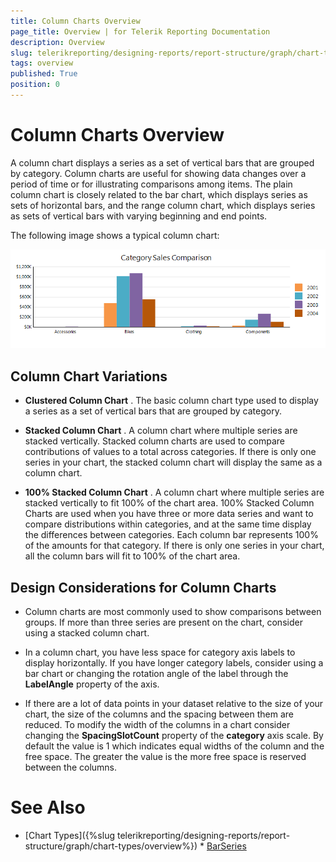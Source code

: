 ```yaml
---
title: Column Charts Overview
page_title: Overview | for Telerik Reporting Documentation
description: Overview
slug: telerikreporting/designing-reports/report-structure/graph/chart-types/column-charts/overview
tags: overview
published: True
position: 0
---
```


# Column Charts Overview



A column chart displays a series as a set of vertical bars that are grouped by category. Column charts are useful for         showing data changes over a period of time or for illustrating comparisons among items. The plain column chart is closely related         to the bar chart, which displays series as sets of horizontal bars, and the range column chart, which displays series as sets of         vertical bars with varying beginning and end points.       

The following image shows a typical column chart:  

  ![Column Chart\Column Chart](images/Graph/ColumnChart.png)

## Column Chart Variations

* __Clustered Column Chart__ . The basic column chart type used to display a series as a set of vertical bars that are grouped by category.             

* __Stacked Column Chart__ . A column chart where multiple series are stacked vertically.               Stacked column charts are used to compare contributions of values to a total across categories. If there is only               one series in your chart, the stacked column chart will display the same as a column chart.             

* __100% Stacked Column Chart__ . A column chart where multiple series are stacked vertically               to fit 100% of the chart area. 100% Stacked Column Charts are used when you have three or more data series and want               to compare distributions within categories, and at the same time display the differences between categories. Each column               bar represents 100% of the amounts for that category. If there is only one series in your chart, all the column bars will               fit to 100% of the chart area.             

## Design Considerations for Column Charts

* Column charts are most commonly used to show comparisons between groups. If more than three series are               present on the chart, consider using a stacked column chart.             

* In a column chart, you have less space for category axis labels to display horizontally. If you have longer               category labels, consider using a bar chart or changing the rotation angle of the label through the               __LabelAngle__  property of the axis.             

* If there are a lot of data points in your dataset relative to the size of your chart, the size of the columns               and the spacing between them are reduced. To modify the width of the columns in a chart consider changing the               __SpacingSlotCount__  property of the __category__  axis scale. By default the               value is 1 which indicates equal widths of the column and the free space. The greater the value is the more free space               is reserved between the columns.             

# See Also

 * [Chart Types]({%slug telerikreporting/designing-reports/report-structure/graph/chart-types/overview%}) * [BarSeries](/reporting/api/Telerik.Reporting.BarSeries) 

